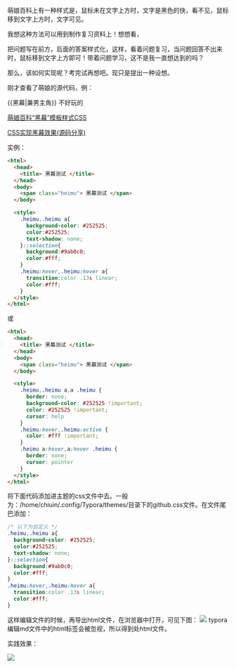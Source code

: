 萌娘百科上有一种样式是，鼠标未在文字上方时，文字是黑色的快，看不见，鼠标移到文字上方时，文字可见。

我想这种方法可以用到制作复习资料上！想想看，

把问题写在前方，后面的答案样式化，这样，看着问题复习，当问题回答不出来时，鼠标移到文字上方即可！带着问题学习，这不是我一直想达到的吗？

那么，该如何实现呢？考完试再想吧。现只是提出一种设想。

刚才查看了萌娘的源代码，例：

{{黑幕|兼男主角}}
<span class="heimu" title="你知道的太多了">不好玩的</span>



[萌娘百科“黑幕”模板样式CSS](https://utsuho.cn/archives/moegirl-heimu-template.html)

[CSS实现黑幕效果(源码分享)](http://www.manongjc.com/article/12266.html)

实例：

```html
<html>
  <head>
    <title> 黑幕测试 </title>
  </head>
  <body>
    <span class="heimu"> 黑幕测试 </span>
  </body>

  <style>
    .heimu,.heimu a{
      background-color: #252525;
      color:#252525;
      text-shadow: none;
    }::selection{
      background:#9ab0c0;
      color:#fff;
    }
    .heimu:hover,.heimu:hover a{
      transition:color .13s linear;
      color:#fff;
    }
  </style>
</html>
```

或

```html
<html>
  <head>
    <title> 黑幕测试 </title>
  </head>
  <body>
    <span class="heimu"> 黑幕测试 </span>
  </body>

  <style>
    .heimu,.heimu a,a .heimu {
      border: none;
      background-color: #252525 !important;
      color: #252525 !important;
      cursor: help
    }
    .heimu:hover,.heimu:active {
      color: #fff !important;
    }
    .heimu a:hover,a:hover .heimu {
      border: none;
      cursor: pointer
    }
  </style>
</html>
```

将下面代码添加进主题的css文件中去。一般为：/home/chiuin/.config/Typora/themes/目录下的github.css文件。在文件尾巴添加：

```css
/* 以下为自定义 */
.heimu,.heimu a{
  background-color: #252525;
  color:#252525;
  text-shadow: none;
}::selection{
  background:#9ab0c0;
  color:#fff;
}
.heimu:hover,.heimu:hover a{
  transition:color .13s linear;
  color:#fff;
}
```

这样编辑文件的时候，再导出html文件，在浏览器中打开，可见下图：
![](https://photo-link.oss-cn-shenzhen.aliyuncs.com/19-1-13/68695900.jpg)
typora编辑md文件中的html标签会被忽视，所以得到处html文件。

实践效果：

![](https://photo-link.oss-cn-shenzhen.aliyuncs.com/19-1-13/42934370.jpg)

